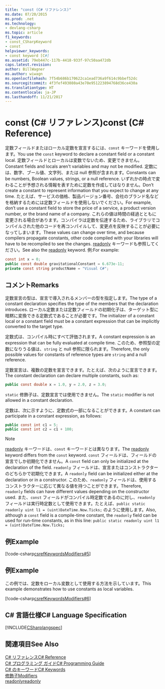 ```yaml
---
title: "const (C# リファレンス)"
ms.date: 07/20/2015
ms.prod: .net
ms.technology:
- devlang-csharp
ms.topic: article
f1_keywords:
- const_CSharpKeyword
- const
helpviewer_keywords:
- const keyword [C#]
ms.assetid: 79eb447c-117b-4418-933f-97c50aa472db
caps.latest.revision: 
author: BillWagner
ms.author: wiwagn
ms.openlocfilehash: 7f54b686b170622ca1ead736a9f614c9bbef52dc
ms.sourcegitcommit: 4f3fef493080a43e70e951223894768d36ce430a
ms.translationtype: HT
ms.contentlocale: ja-JP
ms.lasthandoff: 11/21/2017
---
```

# <a name="const-c-reference"></a><span data-ttu-id="16cd0-102">const (C# リファレンス)</span><span class="sxs-lookup"><span data-stu-id="16cd0-102">const (C# Reference)</span></span>
<span data-ttu-id="16cd0-103">定数フィールドまたはローカル定数を宣言するには、`const` キーワードを使用します。</span><span class="sxs-lookup"><span data-stu-id="16cd0-103">You use the `const` keyword to declare a constant field or a constant local.</span></span> <span data-ttu-id="16cd0-104">定数フィールドとローカルは変数でないため、変更できません。</span><span class="sxs-lookup"><span data-stu-id="16cd0-104">Constant fields and locals aren't variables and may not be modified.</span></span> <span data-ttu-id="16cd0-105">定数には、数字、ブール値、文字列、または null 参照が含まれます。</span><span class="sxs-lookup"><span data-stu-id="16cd0-105">Constants can be numbers, Boolean values, strings, or a null reference.</span></span> <span data-ttu-id="16cd0-106">いずれかの時点で変わることが予想される情報を表すために定数を作成してはなりません。</span><span class="sxs-lookup"><span data-stu-id="16cd0-106">Don’t create a constant to represent information that you expect to change at any time.</span></span> <span data-ttu-id="16cd0-107">たとえば、サービスの価格、製品バージョン番号、会社のブランド名などを格納するためには定数フィールドを使用しないでください。</span><span class="sxs-lookup"><span data-stu-id="16cd0-107">For example, don’t use a constant field to store the price of a service, a product version number, or the brand name of a company.</span></span> <span data-ttu-id="16cd0-108">これらの値は時間の経過とともに変更される場合があります。コンパイラは定数を伝達するため、ライブラリでコンパイルされた他のコードを再コンパイルして、変更点を反映することが必要になってしまいます。</span><span class="sxs-lookup"><span data-stu-id="16cd0-108">These values can change over time, and because compilers propagate constants, other code compiled with your libraries will have to be recompiled to see the changes.</span></span> <span data-ttu-id="16cd0-109">[readonly](../../../csharp/language-reference/keywords/readonly.md) キーワードも参照してください。</span><span class="sxs-lookup"><span data-stu-id="16cd0-109">See also the [readonly](../../../csharp/language-reference/keywords/readonly.md) keyword.</span></span> <span data-ttu-id="16cd0-110">例:</span><span class="sxs-lookup"><span data-stu-id="16cd0-110">For example:</span></span>  
  
```csharp
const int x = 0;  
public const double gravitationalConstant = 6.673e-11;  
private const string productName = "Visual C#";  
```  
  
## <a name="remarks"></a><span data-ttu-id="16cd0-111">コメント</span><span class="sxs-lookup"><span data-stu-id="16cd0-111">Remarks</span></span>  
 <span data-ttu-id="16cd0-112">定数宣言の型は、宣言で導入されるメンバーの型を指定します。</span><span class="sxs-lookup"><span data-stu-id="16cd0-112">The type of a constant declaration specifies the type of the members that the declaration introduces.</span></span> <span data-ttu-id="16cd0-113">ローカル定数または定数フィールドの初期化子は、ターゲット型に暗黙に変換できる定数式であることが必要です。</span><span class="sxs-lookup"><span data-stu-id="16cd0-113">The initializer of a constant local or a constant field must be a constant expression that can be implicitly converted to the target type.</span></span>  
  
 <span data-ttu-id="16cd0-114">定数式は、コンパイル時にすべて評価されます。</span><span class="sxs-lookup"><span data-stu-id="16cd0-114">A constant expression is an expression that can be fully evaluated at compile time.</span></span> <span data-ttu-id="16cd0-115">このため、参照型の定数になりうる値は、`string` と null 参照に限られます。</span><span class="sxs-lookup"><span data-stu-id="16cd0-115">Therefore, the only possible values for constants of reference types are `string` and a null reference.</span></span>  
  
 <span data-ttu-id="16cd0-116">定数宣言は、複数の定数を宣言できます。たとえば、次のように宣言できます。</span><span class="sxs-lookup"><span data-stu-id="16cd0-116">The constant declaration can declare multiple constants, such as:</span></span>  
  
```csharp
public const double x = 1.0, y = 2.0, z = 3.0;  
```  
  
 <span data-ttu-id="16cd0-117">`static` 修飾子は、定数宣言では使用できません。</span><span class="sxs-lookup"><span data-stu-id="16cd0-117">The `static` modifier is not allowed in a constant declaration.</span></span>  
  
 <span data-ttu-id="16cd0-118">定数は、次に示すように、定数式の一部になることができます。</span><span class="sxs-lookup"><span data-stu-id="16cd0-118">A constant can participate in a constant expression, as follows:</span></span>  
  
```csharp
public const int c1 = 5;  
public const int c2 = c1 + 100;  
```  
  
> [!NOTE]
>  <span data-ttu-id="16cd0-119">[readonly](../../../csharp/language-reference/keywords/readonly.md) キーワードは、`const` キーワードとは異なります。</span><span class="sxs-lookup"><span data-stu-id="16cd0-119">The [readonly](../../../csharp/language-reference/keywords/readonly.md) keyword differs from the `const` keyword.</span></span> <span data-ttu-id="16cd0-120">`const` フィールドは、フィールドの宣言でしか初期化できません。</span><span class="sxs-lookup"><span data-stu-id="16cd0-120">A `const` field can only be initialized at the declaration of the field.</span></span> <span data-ttu-id="16cd0-121">`readonly` フィールドは、宣言またはコンストラクターのどちらかで初期化できます。</span><span class="sxs-lookup"><span data-stu-id="16cd0-121">A `readonly` field can be initialized either at the declaration or in a constructor.</span></span> <span data-ttu-id="16cd0-122">このため、`readonly` フィールドは、使用するコンストラクターに応じて異なる値を持つことができます。</span><span class="sxs-lookup"><span data-stu-id="16cd0-122">Therefore, `readonly` fields can have different values depending on the constructor used.</span></span> <span data-ttu-id="16cd0-123">また、`const` フィールドがコンパイル時定数であるのに対し、`readonly` フィールドは実行時定数として使用できます。たとえば、`public static readonly uint l1 = (uint)DateTime.Now.Ticks;` のように使用します。</span><span class="sxs-lookup"><span data-stu-id="16cd0-123">Also, although a `const` field is a compile-time constant, the `readonly` field can be used for run-time constants, as in this line: `public static readonly uint l1 = (uint)DateTime.Now.Ticks;`</span></span>  
  
## <a name="example"></a><span data-ttu-id="16cd0-124">例</span><span class="sxs-lookup"><span data-stu-id="16cd0-124">Example</span></span>  
 [!code-csharp[csrefKeywordsModifiers#5](../../../csharp/language-reference/keywords/codesnippet/CSharp/const_1.cs)]  
  
## <a name="example"></a><span data-ttu-id="16cd0-125">例</span><span class="sxs-lookup"><span data-stu-id="16cd0-125">Example</span></span>  
 <span data-ttu-id="16cd0-126">この例では、定数をローカル変数として使用する方法を示しています。</span><span class="sxs-lookup"><span data-stu-id="16cd0-126">This example demonstrates how to use constants as local variables.</span></span>  
  
 [!code-csharp[csrefKeywordsModifiers#6](../../../csharp/language-reference/keywords/codesnippet/CSharp/const_2.cs)]  
  
## <a name="c-language-specification"></a><span data-ttu-id="16cd0-127">C# 言語仕様</span><span class="sxs-lookup"><span data-stu-id="16cd0-127">C# Language Specification</span></span>  
 [!INCLUDE[CSharplangspec](~/includes/csharplangspec-md.md)]  
  
## <a name="see-also"></a><span data-ttu-id="16cd0-128">関連項目</span><span class="sxs-lookup"><span data-stu-id="16cd0-128">See Also</span></span>  
 [<span data-ttu-id="16cd0-129">C# リファレンス</span><span class="sxs-lookup"><span data-stu-id="16cd0-129">C# Reference</span></span>](../../../csharp/language-reference/index.md)  
 [<span data-ttu-id="16cd0-130">C# プログラミング ガイド</span><span class="sxs-lookup"><span data-stu-id="16cd0-130">C# Programming Guide</span></span>](../../../csharp/programming-guide/index.md)  
 [<span data-ttu-id="16cd0-131">C# のキーワード</span><span class="sxs-lookup"><span data-stu-id="16cd0-131">C# Keywords</span></span>](../../../csharp/language-reference/keywords/index.md)  
 [<span data-ttu-id="16cd0-132">修飾子</span><span class="sxs-lookup"><span data-stu-id="16cd0-132">Modifiers</span></span>](../../../csharp/language-reference/keywords/modifiers.md)  
 [<span data-ttu-id="16cd0-133">readonly</span><span class="sxs-lookup"><span data-stu-id="16cd0-133">readonly</span></span>](../../../csharp/language-reference/keywords/readonly.md)
